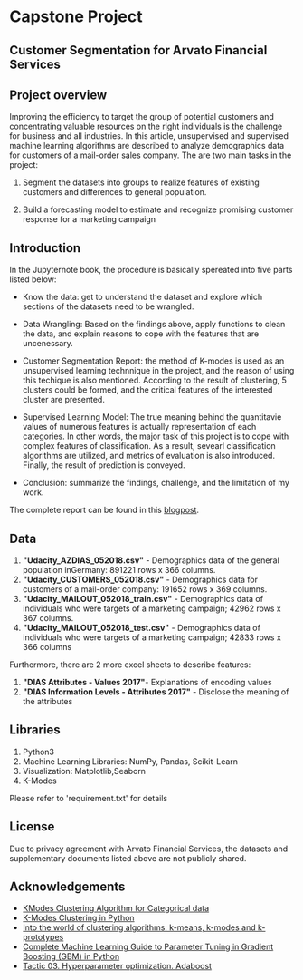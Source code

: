 
# Capstone Project
## Customer Segmentation for Arvato Financial Services

## Project overview
Improving the efficiency to target the group of potential customers and concentrating valuable resources on the right individuals is the challenge for business and all industries. In this article, unsupervised and supervised machine learning algorithms are described to analyze  demographics data for customers of a mail-order sales company. The are two main tasks in the project:

1. Segment the datasets into groups to realize features of existing customers and differences to general population.

2. Build a forecasting model to estimate and recognize promising customer response for a marketing campaign

## Introduction
In the Jupyternote book, the procedure is basically spereated into five parts listed below:

* Know the data: get to understand the dataset and explore which sections of the datasets need to be wrangled.

* Data Wrangling: Based on the findings above, apply functions to clean the data, and explain reasons to cope with the features that are uncenessary.

* Customer Segmentation Report: the method of K-modes is used as an unsupervised learning technnique in the project, and the reason of using this techique is also mentioned. According to the result of clustering, 5 clusters could be formed, and the critical features of the interested cluster are presented.

* Supervised Learning Model: The true meaning behind the quantitavie values of numerous features is actually representation of each categories. In other words, the major task of this project is to cope with complex features of classification. As a result, sevearl classification algorithms are utilized, and metrics of evaluation is also introduced. Finally, the result of prediction is conveyed.

* Conclusion: summarize the findings, challenge, and the limitation of my work.

The complete report can be found in this <a href=https://medium.com/@johnma19821105/save-your-resource-and-effectively-target-your-client-eba0096c24c1>blogpost</a>.

## Data

1. **"Udacity_AZDIAS_052018.csv"** - Demographics data of the general population inGermany: 891221 rows x 366 columns.
2. **"Udacity_CUSTOMERS_052018.csv"** - Demographics data for customers of a mail-order company: 191652 rows x 369 columns.
3. **"Udacity_MAILOUT_052018_train.csv"** - Demographics data of individuals who were targets of a marketing campaign; 42962 rows x 367 columns.
4. **"Udacity_MAILOUT_052018_test.csv"** - Demographics data of individuals who were targets of a marketing campaign; 42833 rows x 366 columns

Furthermore, there are 2 more excel sheets to describe features:
1. **"DIAS Attributes - Values 2017"**- Explanations of encoding values
2. **"DIAS Information Levels - Attributes 2017"** - Disclose the meaning of the attributes


## Libraries

1. Python3
2. Machine Learning Libraries: NumPy, Pandas, Scikit-Learn
3. Visualization: Matplotlib,Seaborn
4. K-Modes

Please refer to 'requirement.txt' for details

## License
Due to privacy agreement with Arvato Financial Services, the datasets and supplementary documents listed above are not publicly shared.

## Acknowledgements
* <a href=https://www.analyticsvidhya.com/blog/2021/06/kmodes-clustering-algorithm-for-categorical-data/>KModes Clustering Algorithm for Categorical data</a>
* <a href=https://www.geeksforgeeks.org/k-mode-clustering-in-python/> K-Modes Clustering in Python</a>
* <a href=https://amva4newphysics.wordpress.com/2016/10/26/into-the-world-of-clustering-algorithms-k-means-k-modes-and-k-prototypes/>Into the world of clustering algorithms: k-means, k-modes and k-prototypes</a>
* <a href=https://www.analyticsvidhya.com/blog/2016/02/complete-guide-parameter-tuning-gradient-boosting-gbm-python/>Complete Machine Learning Guide to Parameter Tuning in Gradient Boosting (GBM) in Python</a>
* <a href=https://www.kaggle.com/code/juanmah/tactic-03-hyperparameter-optimization-adaboost>Tactic 03. Hyperparameter optimization. Adaboost</a>
